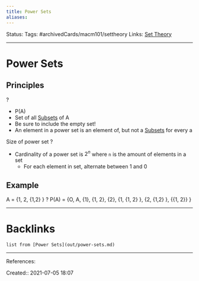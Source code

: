 ```yaml
---
title: Power Sets
aliases:
---
```

Status:
Tags: #archivedCards/macm101/settheory
Links: [Set Theory](out/set-theory.md)
___

# Power Sets

## Principles

?
- P(A)
- Set of all [Subsets](out/subsets.md) of A
- Be sure to include the empty set!
- An element in a power set is an element of, but not a [Subsets](out/subsets.md) for every a
<!--SR:!2022-02-01,57,272-->

Size of power set
?
- Cardinality of a power set is $2^n$ where `n` is the amount of elements in a set
	- For each element in set, alternate between 1 and 0
<!--SR:!2022-01-01,49,290-->

## Example

A = {1, 2, {1,2} }
?
P(A) = {O, A, {1}, {1, 2}, {2}, {1, {1, 2} }, {2, {1,2} }, {{1, 2}} }
<!--SR:!2022-01-11,37,252-->

___

# Backlinks

```dataview
list from [Power Sets](out/power-sets.md)
```
___
References:

Created:: 2021-07-05 18:07
